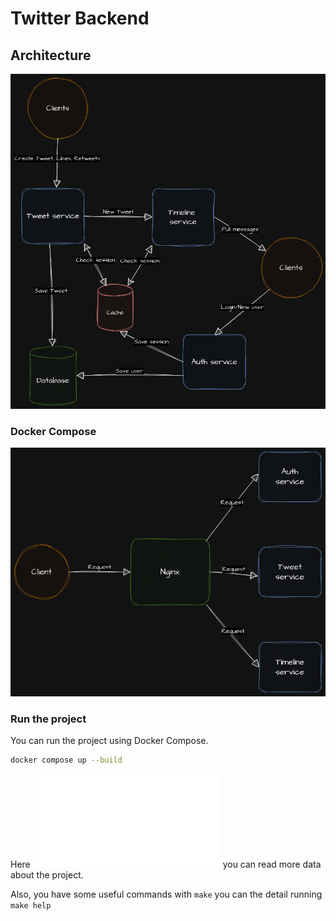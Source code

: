 # Twitter Backend

## Architecture

![twitter backend architecture](assets/img/twitter-backend.drawio.png)

### Docker Compose

![twitter backend docker_compose](assets/img/twitter-backend-docker-compose.drawio.png)

### Run the project

You can run the project using Docker Compose.

```bash
docker compose up --build
```
Here ![NOTES](NOTES.md) you can read more data about the project.

Also, you have some useful commands with `make` you can the detail running `make help`
